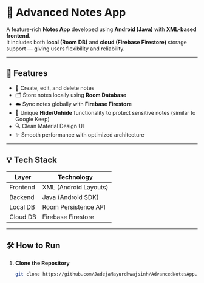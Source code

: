 # 📝 Advanced Notes App

A feature-rich **Notes App** developed using **Android (Java)** with **XML-based frontend**.  
It includes both **local (Room DB)** and **cloud (Firebase Firestore)** storage support — giving users flexibility and reliability.

---

## 🚀 Features

- 📌 Create, edit, and delete notes
- 🗂 Store notes locally using **Room Database**
- ☁️ Sync notes globally with **Firebase Firestore**
- 🙈 Unique **Hide/Unhide** functionality to protect sensitive notes (similar to Google Keep)
- 🔍 Clean Material Design UI
- ✨ Smooth performance with optimized architecture

---

## 💡 Tech Stack

| Layer        | Technology           |
|--------------|----------------------|
| Frontend     | XML (Android Layouts)|
| Backend      | Java (Android SDK)   |
| Local DB     | Room Persistence API |
| Cloud DB     | Firebase Firestore   |

---

## 🛠 How to Run

1. **Clone the Repository**
   ```bash
   git clone https://github.com/JadejaMayurdhwajsinh/AdvancedNotesApp.git
